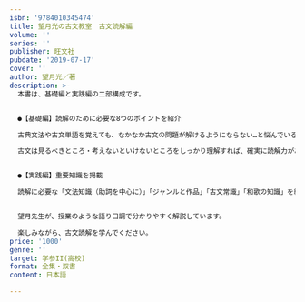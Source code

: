 ```yaml
---
isbn: '9784010345474'
title: 望月光の古文教室　古文読解編
volume: ''
series: ''
publisher: 旺文社
pubdate: '2019-07-17'
cover: ''
author: 望月光／著
description: >-
  本書は、基礎編と実践編の二部構成です。


  ●【基礎編】読解のために必要な8つのポイントを紹介

  古典文法や古文単語を覚えても、なかなか古文の問題が解けるようにならない…と悩んでいる人が多いのではないかと思います。

  古文は見るべきところ・考えないといけないところをしっかり理解すれば、確実に読解力があがります。そこで、本書の基礎編では、読解のために必要な8つのポイントを丁寧に解説しています。


  ●【実践編】重要知識を掲載

  読解に必要な「文法知識（助詞を中心に）」「ジャンルと作品」「古文常識」「和歌の知識」を紹介しています。


  望月先生が、授業のような語り口調で分かりやすく解説しています。

  楽しみながら、古文読解を学んでください。
price: '1000'
genre: ''
target: 学参II(高校)
format: 全集・双書
content: 日本語

---
```

